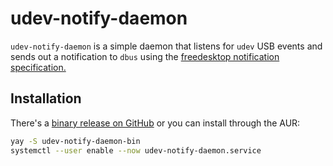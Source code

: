 # udev-notify-daemon

`udev-notify-daemon` is a simple daemon that listens for `udev` USB events and sends out a notification to `dbus` using the [freedesktop notification specification.](https://specifications.freedesktop.org/notification-spec/notification-spec-latest.html)

## Installation

There's a [binary release on GitHub](https://github.com/charlie-haley/udev-notify-daemon/releases) or you can install through the AUR:
```bash
yay -S udev-notify-daemon-bin
systemctl --user enable --now udev-notify-daemon.service
```

